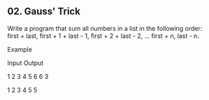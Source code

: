 ## 02. Gauss' Trick

Write a program that sum all numbers in a list in the following order: <br>
first + last, first + 1 + last - 1, first + 2 + last - 2, … first + n, last - n.

Example

Input        	    Output

1 2 3 4 5	    6 6 3

1 2 3 4     	    5 5
